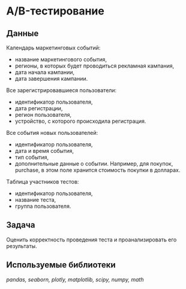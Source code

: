 # А/B-тестирование

## Данные 

Календарь маркетинговых событий:
- название маркетингового события,
- регионы, в которых будет проводиться рекламная кампания,
- дата начала кампании,
- дата завершения кампании.


Все зарегистрировавшиеся пользователи:
- идентификатор пользователя,
- дата регистрации,
- регион пользователя,
- устройство, с которого происходила регистрация.


Все события новых пользователей:   
- идентификатор пользователя,
- дата и время события,
- тип события,
- дополнительные данные о событии. Например, для покупок, purchase, в этом поле хранится стоимость покупки в долларах.


Tаблица участников тестов:
- идентификатор пользователя,
- название теста,
- группа пользователя.
  
## Задача
Оценить корректность проведения теста и проанализировать его результаты.

## Используемые библиотеки
*pandas, seaborn, plotly, matplotlib, scipy, numpy, math*

